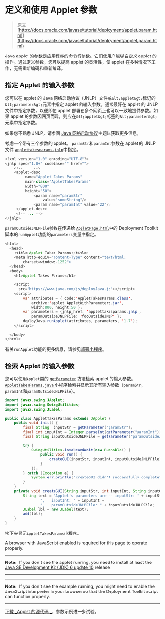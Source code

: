 # 定义和使用 Applet 参数

> 原文： [https://docs.oracle.com/javase/tutorial/deployment/applet/param.html](https://docs.oracle.com/javase/tutorial/deployment/applet/param.html)

Java applet 的参数是应用程序的命令行参数。它们使用户能够自定义 applet 的操作。通过定义参数，您可以提高 applet 的灵活性，使 applet 在多种情况下工作，无需重新编码和重新编译。

## 指定 Applet 的输入参数

您可以在 applet 的 Java 网络启动协议（JNLP）文件或`&lt;applet&gt;`标记的`&lt;parameter&gt;`元素中指定 applet 的输入参数。通常最好在 applet 的 JNLP 文件中指定参数，以便即使 applet 部署在多个网页上也可以一致地提供参数。如果 applet 的参数因网页而异，则应在`&lt;applet&gt;`标签的`&lt;parameter&gt;`元素中指定参数。

如果您不熟悉 JNLP，请参阅 [Java 网络启动协议](../deploymentInDepth/jnlp.html)主题以获取更多信息。

考虑一个带有三个参数的 applet。 `paramStr`和`paramInt`参数在 applet 的 JNLP 文件 [``applettakesparams.jnlp``](examples/applet_AppletWithParameters/src/applettakesparams.jnlp)中指定。

```java
<?xml version="1.0" encoding="UTF-8"?>
<jnlp spec="1.0+" codebase="" href="">
    <!-- ... -->
    <applet-desc
         name="Applet Takes Params"
         main-class="AppletTakesParams"
         width="800"
         height="50">
             <param name="paramStr"
                 value="someString"/>
             <param name="paramInt" value="22"/>
     </applet-desc>
     <!-- ... -->
</jnlp>

```

`paramOutsideJNLPFile`参数在传递给 [``AppletPage.html``](examples/dist/applet_AppletWithParameters/AppletPage.html)中的 Deployment Toolkit 脚本的`runApplet`功能的`parameters`变量中指定。

```java
<html>
  <head>
    <title>Applet Takes Params</title>
    <meta http-equiv="Content-Type" content="text/html;
        charset=windows-1252">
  </head>
  <body>
    <h1>Applet Takes Params</h1>

    <script
      src="https://www.java.com/js/deployJava.js"></script>
    <script>
        var attributes = { code:'AppletTakesParams.class',
            archive:'applet_AppletWithParameters.jar',
            width:800, height:50 };
        var parameters = {jnlp_href: 'applettakesparams.jnlp',
            paramOutsideJNLPFile: 'fooOutsideJNLP' };
        deployJava.runApplet(attributes, parameters, '1.7');
    </script>

  </body>
</html>

```

有关`runApplet`功能的更多信息，请参见[部署小程序](../deploymentInDepth/runAppletFunction.html)。

## 检索 Applet 的输入参数

您可以使用`Applet`类的 [`getParameter`](https://docs.oracle.com/javase/8/docs/api/java/applet/Applet.html#getParameter-java.lang.String-) 方法检索 applet 的输入参数。 [``AppletTakesParams.java`` ](examples/applet_AppletWithParameters/src/AppletTakesParams.java)小程序检索并显示其所有输入参数（`paramStr`，`paramInt`和`paramOutsideJNLPFile`）。

```java
import javax.swing.JApplet;
import javax.swing.SwingUtilities;
import javax.swing.JLabel;

public class AppletTakesParams extends JApplet {
    public void init() {
        final String  inputStr = getParameter("paramStr");        
        final int inputInt = Integer.parseInt(getParameter("paramInt"));
        final String inputOutsideJNLPFile = getParameter("paramOutsideJNLPFile");

        try {
            SwingUtilities.invokeAndWait(new Runnable() {
                public void run() {
                    createGUI(inputStr, inputInt, inputOutsideJNLPFile);
                }
            });
        } catch (Exception e) {
            System.err.println("createGUI didn't successfully complete");
        }
    }
    private void createGUI(String inputStr, int inputInt, String inputOutsideJNLPFile) {
        String text = "Applet's parameters are -- inputStr: " + inputStr +
                ",   inputInt: " + inputInt +
                ",   paramOutsideJNLPFile: " + inputOutsideJNLPFile;
        JLabel lbl = new JLabel(text);
        add(lbl);
    }
}

```

接下来显示`AppletTakesParams`小程序。

<noscript>A browser with JavaScript enabled is required for this page to operate properly.</noscript>

* * *

**Note:**  If you don't see the applet running, you need to install at least the [Java SE Development Kit (JDK) 6 update 10](http://www.oracle.com/technetwork/java/javase/downloads/index.html) release.

* * *

* * *

**Note:**  If you don't see the example running, you might need to enable the JavaScript interpreter in your browser so that the Deployment Toolkit script can function properly.

* * *

[下载 _Applet 的源代码 _](examplesIndex.html#AppletWithParameters)，参数示例进一步试验。